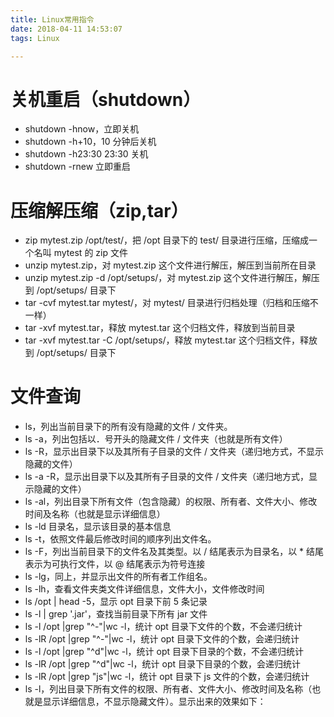 ```yaml
---
title: Linux常用指令
date: 2018-04-11 14:53:07
tags: Linux

---
```


# 关机重启（shutdown）

- shutdown -hnow，立即关机
- shutdown -h+10，10 分钟后关机
- shutdown -h23:30 23:30 关机
- shutdown -rnew 立即重启

# 压缩解压缩（zip,tar）
- zip mytest.zip /opt/test/，把 /opt 目录下的 test/ 目录进行压缩，压缩成一个名叫 mytest 的 zip 文件
- unzip mytest.zip，对 mytest.zip 这个文件进行解压，解压到当前所在目录
- unzip mytest.zip -d /opt/setups/，对 mytest.zip 这个文件进行解压，解压到 /opt/setups/ 目录下
- tar -cvf mytest.tar mytest/，对 mytest/ 目录进行归档处理（归档和压缩不一样）
- tar -xvf mytest.tar，释放 mytest.tar 这个归档文件，释放到当前目录
- tar -xvf mytest.tar -C /opt/setups/，释放 mytest.tar 这个归档文件，释放到 /opt/setups/ 目录下
<!--more-->
# 文件查询
- ls，列出当前目录下的所有没有隐藏的文件 / 文件夹。
- ls -a，列出包括以．号开头的隐藏文件 / 文件夹（也就是所有文件）
- ls -R，显示出目录下以及其所有子目录的文件 / 文件夹（递归地方式，不显示隐藏的文件）
- ls -a -R，显示出目录下以及其所有子目录的文件 / 文件夹（递归地方式，显示隐藏的文件）
- ls -al，列出目录下所有文件（包含隐藏）的权限、所有者、文件大小、修改时间及名称（也就是显示详细信息）
- ls -ld 目录名，显示该目录的基本信息
- ls -t，依照文件最后修改时间的顺序列出文件名。
- ls -F，列出当前目录下的文件名及其类型。以 / 结尾表示为目录名，以 * 结尾表示为可执行文件，以 @ 结尾表示为符号连接
- ls -lg，同上，并显示出文件的所有者工作组名。
- ls -lh，查看文件夹类文件详细信息，文件大小，文件修改时间
- ls /opt | head -5，显示 opt 目录下前 5 条记录
- ls -l | grep '.jar'，查找当前目录下所有 jar 文件
- ls -l /opt |grep "^-"|wc -l，统计 opt 目录下文件的个数，不会递归统计
- ls -lR /opt |grep "^-"|wc -l，统计 opt 目录下文件的个数，会递归统计
- ls -l /opt |grep "^d"|wc -l，统计 opt 目录下目录的个数，不会递归统计
- ls -lR /opt |grep "^d"|wc -l，统计 opt 目录下目录的个数，会递归统计
- ls -lR /opt |grep "js"|wc -l，统计 opt 目录下 js 文件的个数，会递归统计
- ls -l，列出目录下所有文件的权限、所有者、文件大小、修改时间及名称（也就是显示详细信息，不显示隐藏文件）。显示出来的效果如下：





